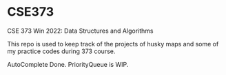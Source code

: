 # CSE373
CSE 373 Win 2022: Data Structures and Algorithms 

This repo is used to keep track of the projects of husky maps and some of my practice codes during 373 course. 

AutoComplete Done.
PriorityQueue is WIP.
